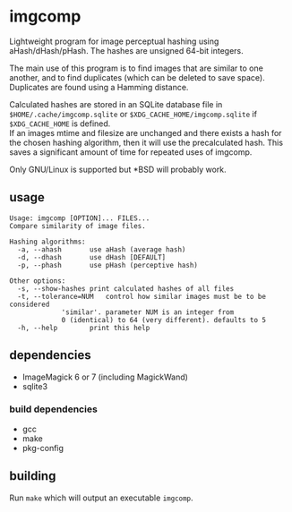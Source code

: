 # imgcomp
Lightweight program for image perceptual hashing using aHash/dHash/pHash.
The hashes are unsigned 64-bit integers.

The main use of this program is to find images that are similar to one another,
and to find duplicates (which can be deleted to save space).
Duplicates are found using a Hamming distance.

Calculated hashes are stored in an SQLite database file in `$HOME/.cache/imgcomp.sqlite` or `$XDG_CACHE_HOME/imgcomp.sqlite` if `$XDG_CACHE_HOME` is defined.  
If an images mtime and filesize are unchanged and there exists a hash for the chosen hashing algorithm, then it will use the precalculated hash.
This saves a significant amount of time for repeated uses of imgcomp.

Only GNU/Linux is supported but *BSD will probably work.

## usage
```
Usage: imgcomp [OPTION]... FILES...
Compare similarity of image files.

Hashing algorithms:
  -a, --ahash		use aHash (average hash)
  -d, --dhash		use dHash [DEFAULT]
  -p, --phash		use pHash (perceptive hash)

Other options:
  -s, --show-hashes	print calculated hashes of all files
  -t, --tolerance=NUM	control how similar images must be to be considered
			 'similar'. parameter NUM is an integer from
			 0 (identical) to 64 (very different). defaults to 5
  -h, --help		print this help
```

## dependencies
* ImageMagick 6 or 7 (including MagickWand)
* sqlite3

### build dependencies
* gcc
* make
* pkg-config

## building
Run `make` which will output an executable `imgcomp`.
